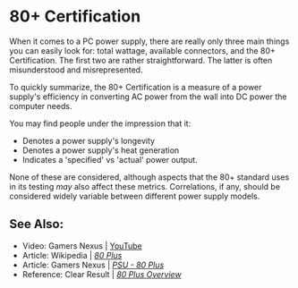 # 80+ Certification

When it comes to a PC power supply, there are really only three main things you can easily look for: total wattage, available connectors, and the 80+ Certification. 
The first two are rather straightforward. The latter is often misunderstood and misrepresented.

To quickly summarize, the 80+ Certification is a measure of a power supply's efficiency in converting AC power from the wall into DC power the computer needs.

You may find people under the impression that it:

* Denotes a power supply's longevity
* Denotes a power supply's heat generation
* Indicates a 'specified' vs 'actual' power output.

None of these are considered, although aspects that the 80+ standard uses in its testing _may_ also affect these metrics. 
Correlations, if any, should be considered widely variable between different power supply models.

## See Also:

* Video: Gamers Nexus | [YouTube](https://www.youtube.com/watch?v=QrhuOwNdkA4)
* Article: Wikipedia | [_80 Plus_](https://en.wikipedia.org/wiki/80_Plus)
* Article: Gamers Nexus | [_PSU - 80 Plus_](https://www.gamersnexus.net/dictionary/6-psu/60-80-plus)
* Reference: Clear Result | [_80 Plus Overview_](https://www.clearesult.com/80plus/)
